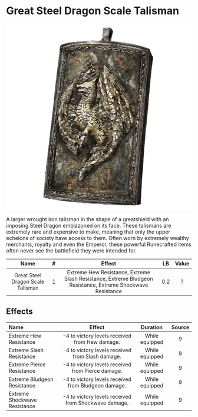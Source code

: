 # Great Steel Dragon Scale Talisman

![Copyrighted Image](GreatSteelDragonScaleTalisman.png)



A larger wrought iron talisman in the shape of a greatshield with an imposing Steel Dragon emblazoned on its face. These talismans are extremely rare and expensive to make, meaning that only the upper echelons of society have access to them. Often worn by extremely wealthy merchants, royalty and even the Emperor, these powerful Runecrafted items often never see the battlefield they were intended for.



|               Name               | # |                                                   Effect                                                   | LB | Value |
| :-------------------------------: | :-: | :---------------------------------------------------------------------------------------------------------: | :-: | :---: |
| Great Steel Dragon Scale Talisman | 1 | Extreme Hew Resistance, Extreme Slash Resistance, Extreme Bludgeon Resistance, Extreme Shockwave Resistance | 0.2 |   ?   |

## Effects

| Name                         |                        Effect                        |    Duration    | Source |
| :--------------------------- | :--------------------------------------------------: | :------------: | :-----------: |
| Extreme Hew Resistance       |    -4 to victory levels received from Hew damage.    | While equipped |       9       |
| Extreme Slash Resistance     |   -4 to victory levels received from Slash damage.   | While equipped |       9       |
| Extreme Pierce Resistance    |  -4 to victory levels received from Pierce damage.  | While equipped |       9       |
| Extreme Bludgeon Resistance  | -4 to victory levels received from Bludgeon damage. | While equipped |       9       |
| Extreme Shockwave Resistance | -4 to victory levels received from Shockwave damage. | While equipped |       9       |
